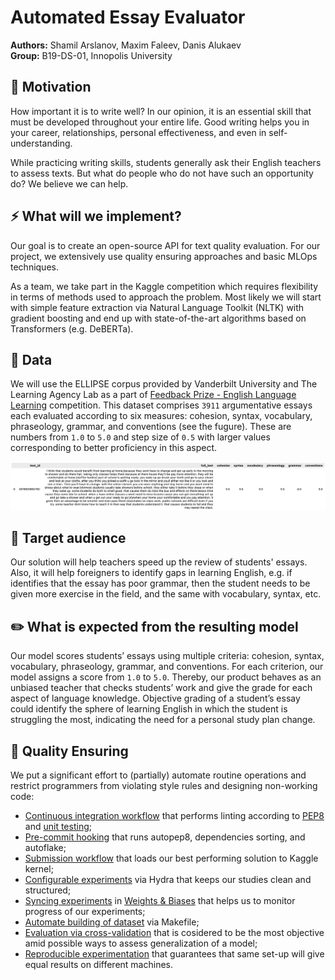 # Automated Essay Evaluator

**Authors:** Shamil Arslanov, Maxim Faleev, Danis Alukaev  
**Group:** B19-DS-01, Innopolis University

## 📝 Motivation

How important it is to write well? In our opinion, it is an essential skill that must be developed throughout your entire life. Good writing helps you in your career, relationships, personal effectiveness, and even in self-understanding.

While practicing writing skills, students generally ask their English teachers to assess texts. But what do people who do not have such an opportunity do? We believe we can help.

## ⚡ What will we implement?

Our goal is to create an open-source API for text quality evaluation. For our project, we extensively use quality ensuring approaches and basic MLOps techniques.

As a team, we take part in the Kaggle competition which requires flexibility in terms of methods used to approach the problem. Most likely we will start with simple feature extraction via Natural Language Toolkit (NLTK) with gradient boosting and end up with state-of-the-art algorithms based on Transformers (e.g. DeBERTa).

## 🐳 Data

We will use the ELLIPSE corpus provided by Vanderbilt University and The Learning Agency Lab as a part of [Feedback Prize - English Language Learning](https://www.kaggle.com/competitions/feedback-prize-english-language-learning) competition. This dataset comprises `3911` argumentative essays each evaluated according to six measures: cohesion, syntax, vocabulary, phraseology, grammar, and conventions (see the fugure). These are numbers from `1.0` to `5.0` and step size of `0.5` with larger values corresponding to better proficiency in this aspect.

![Figure 1. Training sample](docs/Screenshot_2022-09-13_at_15.12.27.png)

## 👤 Target audience

Our solution will help teachers speed up the review of students' essays. Also, it will help foreigners to identify gaps in learning English, e.g. if identifies that the essay has poor grammar, then the student needs to be given more exercise in the field, and the same with vocabulary, syntax, etc. 

## ✏️ What is expected from the resulting model

Our model scores students’ essays using multiple criteria: cohesion, syntax, vocabulary, phraseology, grammar, and conventions. For each criterion, our model assigns a score from `1.0` to `5.0`. Thereby, our product behaves as an unbiased teacher that checks students’ work and give the grade for each aspect of language knowledge. Objective grading of a student’s essay could identify the sphere of learning English in which the student is struggling the most, indicating the need for a personal study plan change.

## 🚀 Quality Ensuring
We put a significant effort to (partially) automate routine operations and restrict programmers from violating style rules and designing non-working code:
- [Continuous integration workflow](.github/workflows/ci.yaml) that performs linting according to [PEP8](.flake8) and [unit testing](tests);
- [Pre-commit hooking](.pre-commit-config.yaml) that runs autopep8, dependencies sorting, and autoflake;
- [Submission workflow](.github/workflows/kaggle.yaml) that loads our best performing solution to Kaggle kernel;
- [Configurable experiments](src/config/conf/) via Hydra that keeps our studies clean and structured;
- [Syncing experiments](src/model_finetuning/train.py) in [Weights & Biases](https://wandb.ai/site) that helps us to monitor progress of our experiments;
- [Automate building of dataset](Makefile) via Makefile;
- [Evaluation via cross-validation](src/cross_validate.py) that is cosidered to be the most objective amid possible ways to assess generalization of a model; 
- [Reproducible experimentation](src/utils.py) that guarantees that same set-up will give equal results on different machines.